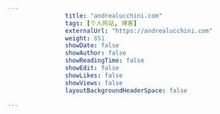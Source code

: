---
                title: "andrealucchini.com"
                tags: [个人网站, 博客]
                externalUrl: "https://andrealucchini.com"
                weight: 851
                showDate: false
                showAuthor: false
                showReadingTime: false
                showEdit: false
                showLikes: false
                showViews: false
                layoutBackgroundHeaderSpace: false
                ---

